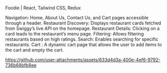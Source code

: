 Foodie | React, Tailwind CSS, Redux

 Navigation: Home, About Us, Contact Us, and Cart pages accessible through a header.
 Restaurant Discovery: Displays restaurant cards fetched from Swiggy’s live API on the homepage.
 Restaurant Details: Clicking on a card leads to the restaurant’s menu page.
 Filtering: Allows filtering restaurants based on high ratings.
 Search: Enables searching for specific restaurants.
 Cart : A dynamic cart page that allows the user to add items to the cart and empty the cart.

https://github.com/user-attachments/assets/633d4d3a-400e-4ef6-9792-736b68bfb8ee


